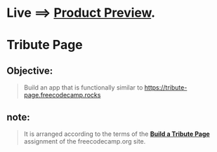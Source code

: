 # Live ==> [Product Preview](https://zesty-lollipop-f9d928.netlify.app/).


# Tribute Page
## Objective:
> Build an app that is functionally similar to https://tribute-page.freecodecamp.rocks


## note:
> It is arranged according to the terms of the [**Build a Tribute Page**](https://www.freecodecamp.org/learn/responsive-web-design/responsive-web-design-projects/build-a-tribute-page) assignment of the freecodecamp.org site. 